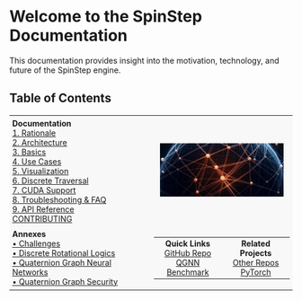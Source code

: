 # Welcome to the SpinStep Documentation

This documentation provides insight into the motivation, technology, and future of the SpinStep engine.

## Table of Contents

<table>
  <tr>
    <td style="width: 50%; background-color: #f8f8f8; vertical-align: top; padding: 5px;">
      <strong>Documentation</strong><br>
      <a href="01_rationale.md">1. Rationale</a><br>
      <a href="02_architecture.md">2. Architecture</a><br>
      <a href="03_basics.md">3. Basics</a><br>
      <a href="04_use_cases.md">4. Use Cases</a><br>
      <a href="05_visualization.md">5. Visualization</a><br>
      <a href="06_discrete_traversal.md">6. Discrete Traversal</a><br>
      <a href="07_cuda_support.md">7. CUDA Support</a><br>
      <a href="08_troubleshooting.md">8. Troubleshooting & FAQ</a><br>
      <a href="09_API_reference.md">9. API Reference</a><br>
      <a href="CONTRIBUTING.md">CONTRIBUTING</a>
    </td>
    <td style="width: 50%; background-color: #f8f8f8; text-align: center; vertical-align: middle; padding: 16px;">
      <img src="assets/img/docs-bg1.png" alt="An artistic concept of a spherical graph" style="max-width: 100%; height: auto;">
    </td>
  </tr>
  <tr>
    <td style="background-color: #f8f8f8; vertical-align: top; padding: 5px;">
      <strong>Annexes</strong><br>
      <a href="annex_challenges.md">• Challenges</a><br>
      <a href="annex_discrete_rotational_logics.md">• Discrete Rotational Logics</a><br>
      <a href="annex_qgnn.md">• Quaternion Graph Neural Networks</a><br>
      <a href="annex_security.md">• Quaternion Graph Security</a>
    </td>
    <td style="background-color: #f8f8f8; padding: 5px;">
      <table style="width: 100%;">
        <tr>
          <td style="width: 50%; text-align: center; vertical-align: top;">
            <strong>Quick Links</strong><br>
            <a href="https://github.com/VoxLeone/SpinStep">GitHub Repo</a><br>
            <a href="benchmark/qgnn.py">QGNN Benchmark</a>
          </td>
          <td style="width: 50%; text-align: center; vertical-align: top;">
            <strong>Related Projects</strong><br>
            <a href="https://github.com/VoxLeone">Other Repos</a><br>
            <a href="https://pytorch.org">PyTorch</a>
          </td>
        </tr>
      </table>
    </td>
  </tr>
</table>
